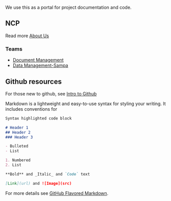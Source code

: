 

We use this as a portal for project documentation and code.

## NCP
Read more [About Us](https://github.com/ncp-ph/ncp.github.io/blob/main/docs/about.md)

### Teams
* [Document Management](https://github.com/ncp-ph/document-mgmt-1)
* [Data Management-Sampa](https://github.com/ncp-ph/sampa-dmplan)


## Github resources 

For those new to github, see [Intro to Github](docs/intro-github.md)

Markdown is a lightweight and easy-to-use syntax for styling your writing. It includes conventions for

```markdown
Syntax highlighted code block

# Header 1
## Header 2
### Header 3

- Bulleted
- List

1. Numbered
2. List

**Bold** and _Italic_ and `Code` text

[Link](url) and ![Image](src)
```

For more details see [GitHub Flavored Markdown](https://guides.github.com/features/mastering-markdown/).

